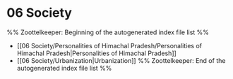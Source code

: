 # 06 Society
%% Zoottelkeeper: Beginning of the autogenerated index file list  %%
-  [[06 Society/Personalities of Himachal Pradesh/Personalities of Himachal Pradesh|Personalities of Himachal Pradesh]]
-  [[06 Society/Urbanization|Urbanization]]
%% Zoottelkeeper: End of the autogenerated index file list  %%
